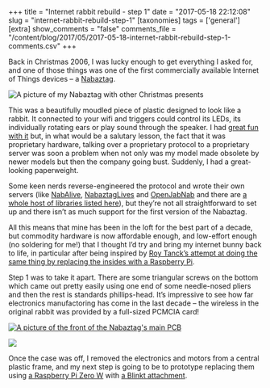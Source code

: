 +++
title = "Internet rabbit rebuild - step 1"
date = "2017-05-18 22:12:08"
slug = "internet-rabbit-rebuild-step-1"
[taxonomies]
tags = ['general']
[extra]
show_comments = "false"
comments_file = "/content/blog/2017/05/2017-05-18-internet-rabbit-rebuild-step-1-comments.csv"
+++

Back in Christmas 2006, I was lucky enough to get everything I asked for, and one of those things was one of the first commercially available Internet of Things devices – a [Nabaztag](https://en.wikipedia.org/wiki/Nabaztag).

![A picture of my Nabaztag with other Christmas presents](http://philwilson.org/blog/wp-content/uploads/2017/05/christmas-rabbit.jpg)

This was a beautifully moudled piece of plastic designed to look like a rabbit. It connected to your wifi and triggers could control its LEDs, its individually rotating ears or play sound through the speaker. I had [great fun with it](http://philwilson.org/blog/2007/01/nabaztag/) but, in what would be a salutary lesson, the fact that it was proprietary hardware, talking over a proprietary protocol to a proprietary server was soon a problem when not only was my model made obsolete by newer models but then the company going bust. Suddenly, I had a great-looking paperweight.

Some keen nerds reverse-engineered the protocol and wrote their own servers (like [NabAlive](https://github.com/jcheype/NabAlive), [NabaztagLives](https://sourceforge.net/projects/nabaztaglives/) and [OpenJabNab](http://openjabnab.fr/) and there are [a whole host of libraries listed here](http://www.findbestopensource.com/tagged/nabaztag)), but they’re not all straightforward to set up and there isn’t as much support for the first version of the Nabaztag.

All this means that mine has been in the loft for the best part of a decade, but commodity hardware is now affordable enough, and low-effort enough (no soldering for me!) that I thought I’d try and bring my internet bunny back to life, in particular after being inspired by [Roy Tanck’s attempt at doing the same thing by replacing the insides with a Raspberry Pi](https://www.roytanck.com/tag/nabazpi/).

Step 1 was to take it apart. There are some triangular screws on the bottom which came out pretty easily using one end of some needle-nosed pliers and then the rest is standards phillips-head. It’s impressive to see how far electronics manufactoring has come in the last decade – the wireless in the original rabbit was provided by a full-sized PCMCIA card!

[![A picture of the front of the Nabaztag's main PCB](http://philwilson.org/blog/wp-content/uploads/2017/05/naked-rabbit.jpg)](http://philwilson.org/blog/wp-content/uploads/2017/05/naked-rabbit.jpg)

[![](http://philwilson.org/blog/wp-content/uploads/2017/05/pcmcia.jpg)](http://philwilson.org/blog/wp-content/uploads/2017/05/pcmcia.jpg)

Once the case was off, I removed the electronics and motors from a central plastic frame, and my next step is going to be to prototype replacing them using [a Raspberry Pi Zero W](https://www.raspberrypi.org/products/pi-zero-w/) with [a Blinkt attachment](https://shop.pimoroni.com/products/blinkt).
